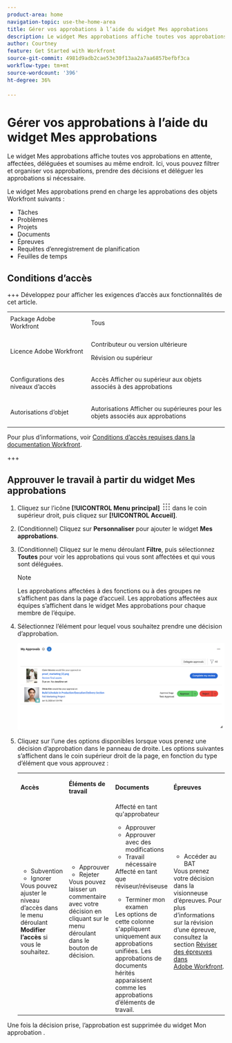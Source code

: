 ```yaml
---
product-area: home
navigation-topic: use-the-home-area
title: Gérer vos approbations à l’aide du widget Mes approbations
description: Le widget Mes approbations affiche toutes vos approbations en attente, affectées, déléguées et soumises au même endroit. Ici, vous pouvez filtrer et organiser vos approbations, prendre des décisions et déléguer les approbations si nécessaire.
author: Courtney
feature: Get Started with Workfront
source-git-commit: 4981d9adb2cae53e30f13aa2a7aa6857befbf3ca
workflow-type: tm+mt
source-wordcount: '396'
ht-degree: 36%

---
```


# Gérer vos approbations à l’aide du widget Mes approbations

Le widget Mes approbations affiche toutes vos approbations en attente, affectées, déléguées et soumises au même endroit. Ici, vous pouvez filtrer et organiser vos approbations, prendre des décisions et déléguer les approbations si nécessaire.

Le widget Mes approbations prend en charge les approbations des objets Workfront suivants :

* Tâches
* Problèmes
* Projets
* Documents
* Épreuves
* Requêtes d’enregistrement de planification
* Feuilles de temps

## Conditions d’accès

+++ Développez pour afficher les exigences d’accès aux fonctionnalités de cet article.

<table style="table-layout:auto"> 
 <col> 
 <col> 
 <tbody> 
  <tr> 
   <td role="rowheader">Package Adobe Workfront</td> 
   <td> <p>Tous</p> </td> 
  </tr> 
  <tr> 
   <td role="rowheader">Licence Adobe Workfront</td> 
   <td> 
   <p>Contributeur ou version ultérieure</p>
   <p>Révision ou supérieur</p> </td> 
  </tr> 
  <tr> 
   <td role="rowheader">Configurations des niveaux d’accès</td> 
   <td> <p>Accès Afficher ou supérieur aux objets associés à des approbations</p></td> 
  </tr> 
  <tr> 
   <td role="rowheader">Autorisations d’objet</td> 
   <td> <p>Autorisations Afficher ou supérieures pour les objets associés aux approbations</p></td> 
  </tr> 
 </tbody> 
</table>

Pour plus d’informations, voir [Conditions d’accès requises dans la documentation Workfront](/help/quicksilver/administration-and-setup/add-users/access-levels-and-object-permissions/access-level-requirements-in-documentation.md).

+++

## Approuver le travail à partir du widget Mes approbations

1. Cliquez sur l’icône **[!UICONTROL Menu principal]** ![Icône du menu principal](assets/main-menu-icon.png) dans le coin supérieur droit, puis cliquez sur **[!UICONTROL Accueil]**.
1. (Conditionnel) Cliquez sur **Personnaliser** pour ajouter le widget **Mes approbations**.
1. (Conditionnel) Cliquez sur le menu déroulant **Filtre**, puis sélectionnez **Toutes** pour voir les approbations qui vous sont affectées et qui vous sont déléguées.

   >[!NOTE]
   >
   >Les approbations affectées à des fonctions ou à des groupes ne s’affichent pas dans la page d’accueil. Les approbations affectées aux équipes s’affichent dans le widget Mes approbations pour chaque membre de l’équipe.


1. Sélectionnez l’élément pour lequel vous souhaitez prendre une décision d’approbation.

   ![Widget Mes approbations](assets/my-approvals-widget.png)

1. Cliquez sur l’une des options disponibles lorsque vous prenez une décision d’approbation dans le panneau de droite. Les options suivantes s’affichent dans le coin supérieur droit de la page, en fonction du type d’élément que vous approuvez :

   <table>
   <tr>
      <td>
      <p><strong>Accès</strong></p>
      </td>
      <td>
      <p><strong>Éléments de travail</strong></p>
      </td>
      <td>
      <p><strong>Documents</strong></p>
      </td>
      <td>
      <p><strong>Épreuves</strong></p>
      </td>
   </tr>
   <tr>
      <td>
       <ul>
      <li>Subvention</li>
      <li>Ignorer</li>
      </ul>
      Vous pouvez ajuster le niveau d’accès dans le menu déroulant <b>Modifier l’accès</b> si vous le souhaitez.
      </td>
      <td>
         <ul>
         <li>Approuver</li>
         <li>Rejeter</li>
         </ul>
      Vous pouvez laisser un commentaire avec votre décision en cliquant sur le menu déroulant dans le bouton de décision.
      </td>
      <td>
   Affecté en tant qu'approbateur
         <ul>
         <li>Approuver</li>
         <li>Approuver avec des modifications</li>
         <li>Travail nécessaire</li>
         </ul>
   Affecté en tant que réviseur/réviseuse
         <ul>
         <li>Terminer mon examen</li>
         </ul>
      Les options de cette colonne s'appliquent uniquement aux approbations unifiées. Les approbations de documents hérités apparaissent comme les approbations d’éléments de travail. 
      </td>
      <td>
         <ul>
         <li>Accéder au BAT</li>
         </ul>
         Vous prenez votre décision dans la visionneuse d’épreuves. Pour plus d’informations sur la révision d’une épreuve, consultez la section <a href="/help/quicksilver/review-and-approve-work/proofing/reviewing-proofs-within-workfront/review-proofs-in-wf.md">Réviser des épreuves dans Adobe Workfront</a>.
      </td>
   </tr>
   </table>

Une fois la décision prise, l’approbation est supprimée du widget Mon approbation .
